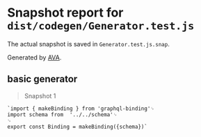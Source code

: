 # Snapshot report for `dist/codegen/Generator.test.js`

The actual snapshot is saved in `Generator.test.js.snap`.

Generated by [AVA](https://ava.li).

## basic generator

> Snapshot 1

    `import { makeBinding } from 'graphql-binding'␊
    import schema from  '../../schema'␊
    ␊
    export const Binding = makeBinding({schema})`
